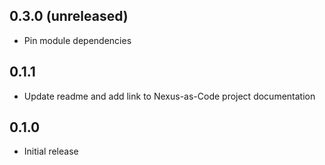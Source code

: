 ## 0.3.0 (unreleased)

- Pin module dependencies

## 0.1.1

- Update readme and add link to Nexus-as-Code project documentation

## 0.1.0

- Initial release
